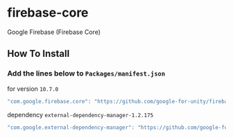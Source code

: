 # firebase-core
Google Firebase (Firebase Core)
## How To Install

### Add the lines below to `Packages/manifest.json`

for version `10.7.0`
```csharp
"com.google.firebase.core": "https://github.com/google-for-unity/firebase-app-core.git#10.7.0",
```

dependency `external-dependency-manager-1.2.175`
```csharp
"com.google.external-dependency-manager": "https://github.com/google-for-unity/external-dependency-manager-for-unity.git#1.2.175",
```
